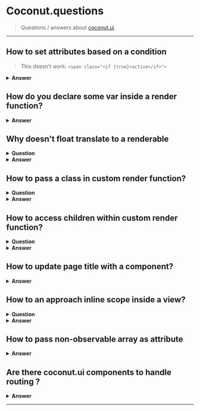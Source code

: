 # Coconut.questions

> Questions / answers about [coconut.ui](https://github.com/MVCoconut/).

--- 

## How to set attributes based on a condition

> This doesn't work: `<span class="<if {true}>active</if>">`

<details><summary><b>Answer</b></summary>

For css classes, I suggest
* `<span class={["item" => true, "active" => isActive]}` 
* or `<span class={{ item: true, active: isActive}}`

But better yet,  
```haxe
static var ITEM:tink.domspec.ClassName = "item"; 
static var ACTIVE:tink.domspec.ClassName = "active" 
```
And use it like  `<span class={ITEM.add([ACTIVE => isActive]}`.  
It's using this abstract: <https://github.com/haxetink/tink_domspec/blob/master/src/tink/domspec/ClassName.hx>
 
</details>


## How do you declare some var inside a render function?

<details><summary><b>Answer</b></summary>

* One option is `function render() { var x = 123; return @hxx'<span>{x}</span>';  }`
* Or you use `<let>`: <https://github.com/haxetink/tink_hxx/#let>

</details>

## Why doesn't float translate to a renderable

<details><summary><b>Question</b></summary>
 
I get error `Float should be coconut.ui.RenderResult`

</details>

<details><summary><b>Answer</b></summary>

That's on purpose, because e.g. in Spanish `1.234` means `1234`. In general you don't want `1.40632469e12` to be shown to user, so developers are forced to write their own float to string functions.

</details>

## How to pass a class in custom render function?

<details><summary><b>Question</b></summary>
 
> Let's say I have `<custom class=${{"active": true}}>w00t</custom>`  
> And this render runction: `function custom(attr:{class:String}) '<div class=${attr.class}></div>'`  
> How do you define `attr.class`? 

</details>

<details><summary><b>Answer</b></summary>

* Rename the attribute `class` to `className` and use `className:tink.domspec.ClassName`
* More info: <https://github.com/haxetink/tink_domspec/blob/master/src/tink/domspec/ClassName.hx>

</details>


## How to access children within custom render function?

<details><summary><b>Question</b></summary>

> If you have `<custom>Wow</custom>` which is a render function defined like this `function custom(attr:{})`, 
> is it possible to get/render its children too?

</details>

<details><summary><b>Answer</b></summary>

Yep, this is as simple as:
 
```haxe
function custom(attr:{children:coconut.ui.Children}) '<div class="custom">${...attr.children}</div>';
```

* You can pass children as second argument as well
* The rules are a bit complex, to allow for different styles: <https://github.com/haxetink/tink_hxx/#tag-semantics>

</details>

## How to update page title with a component?

<details><summary><b>Answer</b></summary>

```haxe
class PageInfo extends View {
    @:attribute var title:String;
    @:attribute var description:String;

    function render() {
        var document:Document = js.Browser.document;
        document.title = title;
        document.getElementsByTagName("title")[0].innerText = title;
        setMeta("description", description);

        inline function keep(v:String) return Math.random() * v.length > 0 ? "" : "";
        return hxx('<div style="display:none">${keep(title)}${keep(description)}</div>');
    }

    inline function setMeta(tag:String, value:String) {
        document.querySelector('meta[name=\'${tag}\']').setAttribute("content", value);
    }
}
```

This works as simple as `<PageInfo title="${title} - ${pageName}" description="${description}"/>`. It updates nicely when the values change :smiley:

</details>

## How to an approach inline scope inside a view?

<details><summary><b>Question</b></summary>

Is it possible to create/define a new observable scope within the view?  Something like this:
```jsx
<for {i in 0...10}>
 <scope enabled={false}>
    ${Std.string(enabled)}
    <button onclick=${enabled = true}>enable</button>
    <button onclick=${enabled = false}>disable</button>
  </let>
</scope>
```
</details>

<details><summary><b>Answer</b></summary>
  
It sorta depends on what you need, that thing will reset when the parent rerenders. You could try something like this:
  
```haxe
class Stateful<T> extends View {
  @:attribute var init:Void->T;
  @:attribute var content:{ final state:T; }->RenderResult;
  var adhocState:T;
  function render() {
    if (adhocState == null) adhocState = init();
    return content({ state: adhocState });
  }
}
```

Then use it like this:

```jsx
<for {i in 0...10}>
  <Stateful init={() -> new SomeModel({ enabled: false })}>
     <content>
       <button onclick=${state.enabled = true}>enable</button>
       <button onclick=${state.enabled = false}>disable</button>
     </content>
  </Stateful>
</for>
```

> Cool, how does `<content>` work here?

Childless views have their child notes interpreted as attributes, a feature I termed [complex attributes](https://github.com/haxetink/tink_hxx/#complex-attributes)

</details>

## How to pass non-observable array as attribute

<details><summary><b>Answer</b></summary>
 
1. Use `@:skipCheck`
   ```haxe
   @:skipCheck @:attribute var plainArray:Array<Thing>;
   ```
2. Use `@:pure`
   ```haxe
   @:pure typedef PureArray = Array<Thing>;
   ```
3. or use `@:observable` instead of `@:pure` in example above

</details>

## Are there coconut.ui components to handle routing ?

<details><summary><b>Answer</b></summary>

1. If you want simple location hash and assuming the state is all in one place, then you could do something like `function viewDidMount() { window.onhashchange = function () {/* set states from hash here*/}; Observable.auto(() -> /* compute url from states*/).bind(url -> window.location.hash = url)}`. `Observable.auto` is what's underpinning every `@:computed` property
and in essence a coconut view is something like `Observable.auto(this.render).bind(applyVDom)`.
1. If you like a more elegant solution, check this out <https://github.com/kevinresol/coconut.router>

</details>

---
